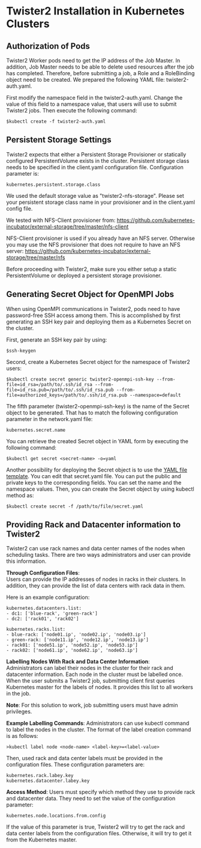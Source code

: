 # Twister2 Installation in Kubernetes Clusters

## Authorization of Pods
Twister2 Worker pods need to get the IP address of the Job Master. 
In addition, Job Master needs to be able to delete used resources after the job has completed. 
Therefore, before submitting a job, a Role and a RoleBinding object need to be created. 
We prepared the following YAML file: twister2-auth.yaml.

First modify the namespace field in the twister2-auth.yaml. 
Change the value of this field to a namespace value, that users will use to submit Twister2 jobs.
Then execute the following command:

    $kubectl create -f twister2-auth.yaml

## Persistent Storage Settings
Twister2 expects that either a Persistent Storage Provisioner or statically configured 
PersistentVolume exists in the cluster. 
Persistent storage class needs to be specified in the client.yaml configuration file. 
Configuration parameter is: 

    kubernetes.persistent.storage.class

We used the default storage value as "twister2-nfs-storage". 
Please set your persistent storage class name in your provisioner and in the client.yaml config file. 

We tested with NFS-Client provisioner from: 
https://github.com/kubernetes-incubator/external-storage/tree/master/nfs-client

NFS-Client provisioner is used if you already have an NFS server. 
Otherwise you may use the NFS provisioner that does not require to have an NFS server: 
https://github.com/kubernetes-incubator/external-storage/tree/master/nfs

Before proceeding with Twister2, make sure you either setup a static PersistentVolume
or deployed a persistent storage provisioner.

## Generating Secret Object for OpenMPI Jobs
When using OpenMPI communications in Twister2, pods need to have password-free SSH access 
among them. This is accomplished by first generating an SSH key pair and 
deploying them as a Kubernetes Secret on the cluster. 

First, generate an SSH key pair by using:

    $ssh-keygen

Second, create a Kubernetes Secret object for the namespace of Twister2 users: 

    $kubectl create secret generic twister2-openmpi-ssh-key --from-file=id_rsa=/path/to/.ssh/id_rsa --from-file=id_rsa.pub=/path/to/.ssh/id_rsa.pub --from-file=authorized_keys=/path/to/.ssh/id_rsa.pub --namespace=default

The fifth parameter (twister2-openmpi-ssh-key) is the name of the Secret object to be generated. 
That has to match the following configuration parameter in the network.yaml file: 

    kubernetes.secret.name

You can retrieve the created Secret object in YAML form by executing the following command:

    $kubectl get secret <secret-name> -o=yaml

Another possibility for deploying the Secret object is to use the [YAML file template](../../architecture/resource-schedulers/kubernetes/yaml-templates/secret.yaml). 
You can edit that secret.yaml file. You can put the public and private keys to the corresponding fields.
You can set the name and the namespace values. Then, you can create the Secret object by using
kubectl method as:

    $kubectl create secret -f /path/to/file/secret.yaml

## Providing Rack and Datacenter information to Twister2
Twister2 can use rack names and data center names of the nodes when scheduling tasks. 
There are two ways administrators and user can provide this information. 

**Through Configuration Files**:  
Users can provide the IP addresses of nodes in racks in their clusters. 
In addition, they can provide the list of data centers with rack data in them. 

Here is an example configuration:

    kubernetes.datacenters.list:
    - dc1: ['blue-rack', 'green-rack']
    - dc2: ['rack01', 'rack02']

    kubernetes.racks.list:
    - blue-rack: ['node01.ip', 'node02.ip', 'node03.ip']
    - green-rack: ['node11.ip', 'node12.ip', 'node13.ip']
    - rack01: ['node51.ip', 'node52.ip', 'node53.ip']
    - rack02: ['node61.ip', 'node62.ip', 'node63.ip']

**Labelling Nodes With Rack and Data Center Information**:  
Administrators can label their nodes in the cluster for their rack and datacenter information. 
Each node in the cluster must be labelled once. 
When the user submits a Twister2 job, submitting client first queries Kubernetes master
for the labels of nodes. It provides this list to all workers in the job. 

**Note**: For this solution to work, job submitting users must have admin privileges. 

**Example Labelling Commands**: Administrators can use kubectl command to label the nodes
in the cluster. The format of the label creation command is as follows:

    >kubectl label node <node-name> <label-key>=<label-value>  

Then, used rack and data center labels must be provided in the configuration files. 
These configuration parameters are: 

    kubernetes.rack.labey.key
    kubernetes.datacenter.labey.key

**Access Method**: Users must specify which method they use to provide rack and datacenter data. 
They need to set the value of the configuration parameter: 

    kubernetes.node.locations.from.config

If the value of this parameter is true, 
Twister2 will try to get the rack and data center labels from the configuration files. 
Otherwise, it will try to get it from the Kubernetes master. 
